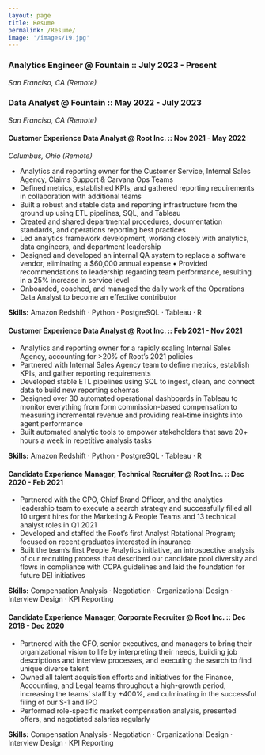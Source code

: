 ```yaml
---
layout: page
title: Resume
permalink: /Resume/
image: '/images/19.jpg'
---
```


### Analytics Engineer @ Fountain :: July 2023 - Present
_San Franciso, CA (Remote)_

### Data Analyst @ Fountain :: May 2022 - July 2023
_San Franciso, CA (Remote)_

#### Customer Experience Data Analyst @ Root Inc. :: Nov 2021 - May 2022
_Columbus, Ohio (Remote)_
- Analytics and reporting owner for the Customer Service, Internal Sales Agency, Claims Support & Carvana Ops Teams
- Defined metrics, established KPIs, and gathered reporting requirements in collaboration with additional teams
- Built a robust and stable data and reporting infrastructure from the ground up using ETL pipelines, SQL, and Tableau
- Created and shared departmental procedures, documentation standards, and operations reporting best practices
- Led analytics framework development, working closely with analytics, data engineers, and department leadership
- Designed and developed an internal QA system to replace a software vendor, eliminating a $60,000 annual expense • Provided recommendations to leadership regarding team performance, resulting in a 25% increase in service level
- Onboarded, coached, and managed the daily work of the Operations Data Analyst to become an effective contributor

**Skills:** Amazon Redshift · Python · PostgreSQL · Tableau · R

#### Customer Experience Data Analyst @ Root Inc. :: Feb 2021 - Nov 2021
- Analytics and reporting owner for a rapidly scaling Internal Sales Agency, accounting for >20% of Root’s 2021 policies
- Partnered with Internal Sales Agency team to define metrics, establish KPIs, and gather reporting requirements
- Developed stable ETL pipelines using SQL to ingest, clean, and connect data to build new reporting schemas
- Designed over 30 automated operational dashboards in Tableau to monitor everything from form commission-based compensation to measuring incremental revenue and providing real-time insights into agent performance
- Built automated analytic tools to empower stakeholders that save 20+ hours a week in repetitive analysis tasks

**Skills:** Amazon Redshift · Python · PostgreSQL · Tableau · R

#### Candidate Experience Manager, Technical Recruiter @ Root Inc. :: Dec 2020 - Feb 2021
- Partnered with the CPO, Chief Brand Officer, and the analytics leadership team to execute a search strategy and successfully filled all 10 urgent hires for the Marketing & People Teams and 13 technical analyst roles in Q1 2021
- Developed and staffed the Root’s first Analyst Rotational Program; focused on recent graduates interested in insurance
- Built the team’s first People Analytics initiative, an introspective analysis of our recruiting process that described our candidate pool diversity and flows in compliance with CCPA guidelines and laid the foundation for future DEI initiatives

**Skills:** Compensation Analysis · Negotiation · Organizational Design · Interview Design · KPI Reporting

#### Candidate Experience Manager, Corporate Recruiter @ Root Inc. :: Dec 2018 - Dec 2020
- Partnered with the CFO, senior executives, and managers to bring their organizational vision to life by interpreting their needs, building job descriptions and interview processes, and executing the search to find unique diverse talent
- Owned all talent acquisition efforts and initiatives for the Finance, Accounting, and Legal teams throughout a high-growth period, increasing the teams’ staff by +400%, and culminating in the successful filing of our S-1 and IPO
- Performed role-specific market compensation analysis, presented offers, and negotiated salaries regularly

**Skills:** Compensation Analysis · Negotiation · Organizational Design · Interview Design · KPI Reporting